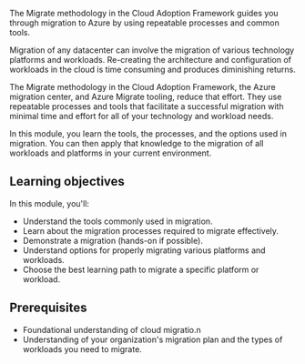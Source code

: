 The Migrate methodology in the Cloud Adoption Framework guides you through migration to Azure by using repeatable processes and common tools.

Migration of any datacenter can involve the migration of various technology platforms and workloads. Re-creating the architecture and configuration of workloads in the cloud is time consuming and produces diminishing returns.

The Migrate methodology in the Cloud Adoption Framework, the Azure migration center, and Azure Migrate tooling, reduce that effort. They use repeatable processes and tools that facilitate a successful migration with minimal time and effort for all of your technology and workload needs.

In this module, you learn the tools, the processes, and the options used in migration. You can then apply that knowledge to the migration of all workloads and platforms in your current environment.

## Learning objectives

In this module, you'll:

- Understand the tools commonly used in migration.
- Learn about the migration processes required to migrate effectively.
- Demonstrate a migration (hands-on if possible).
- Understand options for properly migrating various platforms and workloads.
- Choose the best learning path to migrate a specific platform or workload.

## Prerequisites

- Foundational understanding of cloud migratio.n
- Understanding of your organization's migration plan and the types of workloads you need to migrate.
